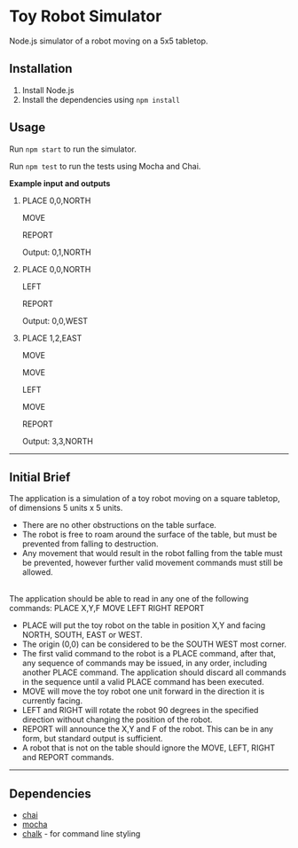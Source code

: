 # Toy Robot Simulator
Node.js simulator of a robot moving on a 5x5 tabletop.

## Installation
1. Install Node.js
2. Install the dependencies using `npm install`


## Usage
Run `npm start` to run the simulator.

Run `npm test` to run the tests using Mocha and Chai.

**Example input and outputs**

1. PLACE 0,0,NORTH

    MOVE
    
    REPORT
    
    Output: 0,1,NORTH

2. PLACE 0,0,NORTH

    LEFT
    
    REPORT
    
    Output: 0,0,WEST
    
3. PLACE 1,2,EAST

    MOVE
    
    MOVE
    
    LEFT
    
    MOVE
    
    REPORT
    
    Output: 3,3,NORTH

---
## Initial Brief
The application is a simulation of a toy robot moving on a square tabletop, of
dimensions 5 units x 5 units.
- There are no other obstructions on the table surface.
- The robot is free to roam around the surface of the table, but must be prevented from
falling to destruction. 
- Any movement that would result in the robot falling from the
table must be prevented, however further valid movement commands must still be
allowed.
<br>
The application should be able to read in any one of the following commands:
PLACE X,Y,F
MOVE
LEFT
RIGHT
REPORT

- PLACE will put the toy robot on the table in position X,Y and facing NORTH, SOUTH,
EAST or WEST.
- The origin (0,0) can be considered to be the SOUTH WEST most corner.
- The first valid command to the robot is a PLACE command, after that, any sequence
of commands may be issued, in any order, including another PLACE command. The
application should discard all commands in the sequence until a valid PLACE
command has been executed.
- MOVE will move the toy robot one unit forward in the direction it is currently facing.
- LEFT and RIGHT will rotate the robot 90 degrees in the specified direction without
changing the position of the robot.
- REPORT will announce the X,Y and F of the robot. This can be in any form, but
standard output is sufficient.
- A robot that is not on the table should ignore the MOVE, LEFT, RIGHT and REPORT
commands.
---
## Dependencies
- [chai](https://www.chaijs.com/)
- [mocha](https://mochajs.org/)
- [chalk](https://www.npmjs.com/package/chalk) - for command line styling
